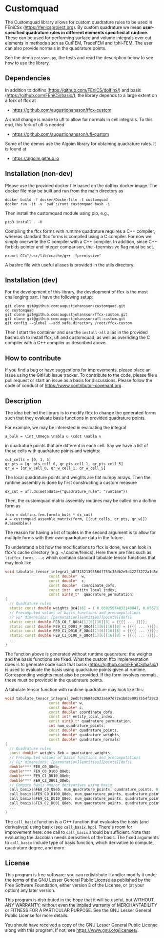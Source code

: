 # Customquad

The Customquad library allows for custom quadrature rules to be used
in FEniCSx (https://fenicsproject.org). By custom quadrature we mean
**user-specified quadrature rules in different elements specified at
runtime**. These can be used for performing surface and volume integrals
over cut elements in methods such as CutFEM, TraceFEM and
\phi-FEM. The user can also provide normals in the quadrature
points.

See the demo `poisson.py`, the tests and read the description below to
see how to use the library.

## Dependencies

In addition to dolfinx (https://github.com/FEniCS/dolfinx/) and basix
(https://github.com/FEniCS/basix/), the library depends to a large
extent on a fork of ffcx at
- https://github.com/augustjohansson/ffcx-custom

A small change is made to ufl to allow for normals in cell
integrals. To this end, this fork of ufl is needed
- https://github.com/augustjohansson/ufl-custom

Some of the demos use the Algoim library for obtaining quadrature
rules. It is found at
- https://algoim.github.io

## Installation (non-dev)

Please use the provided docker file based on the dolfinx docker
image. The docker file may be built and run from the main directory as
```
docker build -f docker/Dockerfile -t customquad .
docker run -it -v `pwd`:/root customquad bash -i
```
Then install the customquad module using pip, e.g.,
```
pip3 install . -U
```
Compiling the ffcx forms with runtime quadrature requires a C++
compiler, whereas standard ffcx forms is compiled using a C
compiler. For now we simply overwrite the C compiler with a C++
compiler. In addition, since C++ forbids pointer and integer
comparison, the -fpermissive flag must be set.
```
export CC="/usr/lib/ccache/g++ -fpermissive"
```
A bashrc file with useful aliases is provided in the utils directory.

## Installation (dev)

For the development of this library, the development of ffcx is the
most challenging part. I have the following setup:
```
git clone git@github.com:augustjohansson/customquad.git
cd customquad
git clone git@github.com:augustjohansson/ffcx-custom.git
git clone git@github.com:augustjohansson/ufl-custom.git
git config --global --add safe.directory /root/ffcx-custom
```
Then I start the container and use the `install-all` alias in the
provided bashrc.sh to install ffcx, ufl and customquad, as well as
overriding the C compiler with a C++ compiler as described above.

## How to contribute

If you find a bug or have suggestions for improvements, please place
an issue using the GitHub issue tracker. To contribute to the code,
please file a pull request or start an issue as a basis for
discussions. Please follow the code of conduct of
https://www.contributor-covenant.org.

## Description

The idea behind the library is to modify ffcx to change the generated
forms such that they evaluate basis functions in provided quadrature
points.

For example, we may be interested in evaluating the integral
```
a_bulk = \int_\Omega \nabla u \cdot \nabla v
````
in quadrature points that are different in each cell. Say we have a
list of these cells with quadrature points and weights:

```
cut_cells = [0, 1, 5]
qr_pts = [qr_pts_cell_0, qr_pts_cell_1, qr_pts_cell_5]
qr_w = [qr_w_cell_0, qr_w_cell_1, qr_w_cell_5]
```

The local quadrature points and weights are flat numpy arrays. Then
the runtime assembly is done by first constructing a custom measure
```
dx_cut = ufl.dx(metadata={"quadrature_rule": "runtime"})
```
Then, the customquad matrix assembly routines may be called on a
dolfinx form as
```
form = dolfinx.fem.form(a_bulk * dx_cut)
A = customquad.assemble_matrix(form, [(cut_cells, qr_pts, qr_w)])
A.assemble()
```
The reason for having a list of tuples in the second argument is to
allow for multiple forms with their own quadrature data in the future.

To understand a bit how the modifications to ffcx is done, we can look
in ffcx's cache directory (e.g. ~/.cache/fenics). Here there are files
such as `libffcx_forms_...c` which contaian standard tabulate tensor
functions that may look like
```cpp
void tabulate_tensor_integral_a0f3282139356df733c38db2e5d422f3272a1d5c(double*  A,
				    const double*  w,
				    const double*  c,
				    const double*  coordinate_dofs,
				    const int*  entity_local_index,
				    const uint8_t*  quadrature_permutation)
{
  // Quadrature rules
  static const double weights_8c4[16] = { 0.03025074832140047, 0.05671296296296294, 0.05671296296296292, 0.03025074832140047, 0.05671296296296294, 0.1063233257526736, 0.1063233257526736, 0.05671296296296294, 0.05671296296296292, 0.1063233257526736, 0.1063233257526735, 0.05671296296296292, 0.03025074832140047, 0.05671296296296294, 0.05671296296296292, 0.03025074832140047 };
  // Precomputed values of basis functions and precomputations
  // FE* dimensions: [permutation][entities][points][dofs]
  static const double FE8_C0_F_Q8c4[1][6][16][8] = {{{{ ... }}}};
  static const double FE9_C1_D001_F_Q8c4[1][6][16][8] = {{{{ ... }}}};
  static const double FE9_C1_D010_F_Q8c4[1][6][16][8] = {{{{ ... }}}};
  static const double FE9_C1_D100_F_Q8c4[1][6][16][8] = {{{{ ... }}}};
  ...
}
```
The function above is generated without runtime quadrature: the
weights and the basis functions are fixed. What the custom ffcx
implementation does is to generate code such that basix
(https://github.com/FEniCS/basix/) is used to evaluate the basis using
quadrature points given at runtime. Corresponding weights must also be
provided. If the form involves normals, these must be provided in the
quadrature points.

A tabulate tensor function with runtime quadrature may look like this:
```cpp
void tabulate_tensor_integral_3edb7c068402923a697d72e1b03e0957554f29c3(double* A,
				    const double* w,
				    const double* c,
				    const double* coordinate_dofs,
				    const int* entity_local_index,
				    const uint8_t* quadrature_permutation,
				    int num_quadrature_points,
				    const double* quadrature_points,
				    const double* quadrature_weights,
				    const double* quadrature_normals)
{
  // Quadrature rules
  const double* weights_8eb = quadrature_weights;
  // Precomputed values of basis functions and precomputations
  // FE* dimensions: [permutation][entities][points][dofs]
  double**** FE8_C0_Q8eb;
  double**** FE9_C0_D100_Q8eb;
  double**** FE9_C1_D010_Q8eb;
  double**** FE9_C2_D001_Q8eb;
  // Compute basis and/or derivatives using basix
  call_basix(&FE8_C0_Q8eb, num_quadrature_points, quadrature_points, 0, 1, 5, 1, 0, 3);
  call_basix(&FE9_C0_D100_Q8eb, num_quadrature_points, quadrature_points, 1, 1, 5, 1, 0, 3);
  call_basix(&FE9_C1_D010_Q8eb, num_quadrature_points, quadrature_points, 2, 1, 5, 1, 0, 3);
  call_basix(&FE9_C2_D001_Q8eb, num_quadrature_points, quadrature_points, 3, 1, 5, 1, 0, 3);
  ...
}
```
The `call_basix` function is a C++ function that evaluates the basis
(and derivatives) using basix (see `call_basix.hpp`). There's room for
improvement here: one call to `call_basix` should be sufficient. Note
that evaluating the Jacobian needs derivatives of the basis. The fixed
arguments to `call_basix` include type of basis function, which
derivative to compute, quadrature degree, and more.

## License

This program is free software: you can redistribute it and/or modify
it under the terms of the GNU Lesser General Public License as published by
the Free Software Foundation, either version 3 of the License, or
(at your option) any later version.

This program is distributed in the hope that it will be useful,
but WITHOUT ANY WARRANTY; without even the implied warranty of
MERCHANTABILITY or FITNESS FOR A PARTICULAR PURPOSE. See the
GNU Lesser General Public License for more details.

You should have received a copy of the GNU Lesser General Public License
along with this program. If not, see <https://www.gnu.org/licenses/>.
